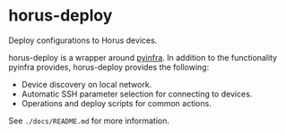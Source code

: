 # horus-deploy

Deploy configurations to Horus devices.

horus-deploy is a wrapper around [pyinfra][]. In addition to the
functionality pyinfra provides, horus-deploy provides the following:

- Device discovery on local network.
- Automatic SSH parameter selection for connecting to devices.
- Operations and deploy scripts for common actions.

See `./docs/README.md` for more information.

[pyinfra]: https://pyinfra.com/
